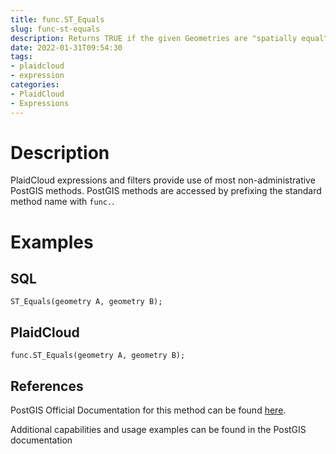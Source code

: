 ```yaml
---
title: func.ST_Equals
slug: func-st-equals
description: Returns TRUE if the given Geometries are "spatially equal"
date: 2022-01-31T09:54:30
tags:
- plaidcloud
- expression
categories:
- PlaidCloud
- Expressions
---
```



# Description


PlaidCloud expressions and filters provide use of most non-administrative PostGIS methods. PostGIS methods are accessed by prefixing the standard method name with `func.`.



# Examples


## SQL



```
ST_Equals(geometry A, geometry B);
```


## PlaidCloud



```
func.ST_Equals(geometry A, geometry B);
```


## References


PostGIS Official Documentation for this method can be found [here](https://postgis.net/docs/manual-3.1/ST_Equals.html).



Additional capabilities and usage examples can be found in the PostGIS documentation

